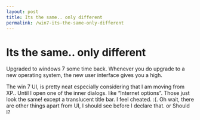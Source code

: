 ```yaml
---
layout: post
title: Its the same.. only different
permalink: /win7-its-the-same-only-different
---
```


Its the same.. only different
=============================

Upgraded to windows 7 some time back. Whenever you do upgrade to a new
operating system, the new user interface gives you a high.

The win 7 UI, is pretty neat especially considering that I am moving
from XP.. Until I open one of the inner dialogs. like “Internet
options”. Those just look the same! except a translucent title bar. I
feel cheated. :(. Oh wait, there are other things apart from UI, I
should see before I declare that. or Should I?
